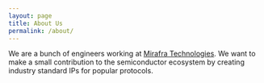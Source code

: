 ```yaml
---
layout: page
title: About Us
permalink: /about/
---
```


We are a bunch of engineers working at [Mirafra Technologies](https://www.mirafra.com). We want to make a small contribution to the semiconductor ecosystem 
by creating industry standard IPs for popular protocols.
